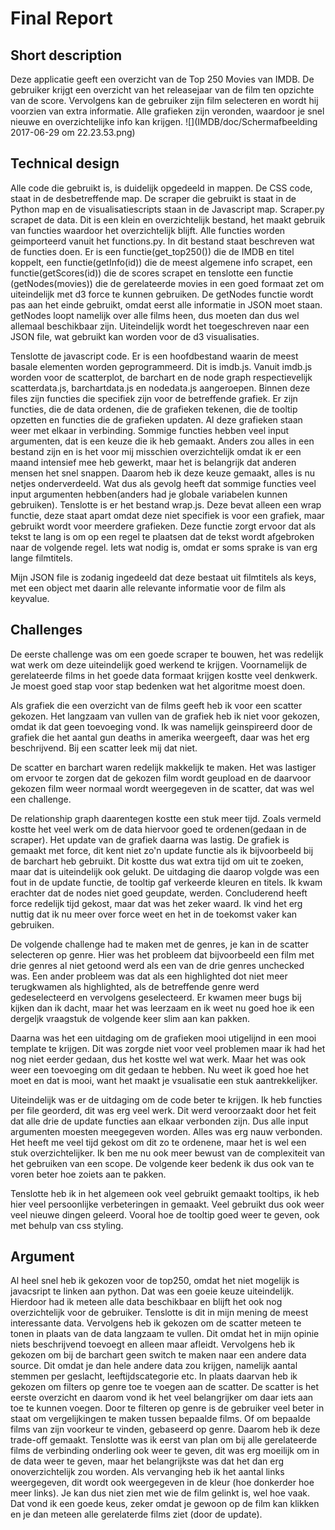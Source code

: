 # Final Report

## Short description
Deze applicatie geeft een overzicht van de Top 250 Movies van IMDB. De gebruiker krijgt een overzicht van het releasejaar van de film ten opzichte van de score.
Vervolgens kan de gebruiker zijn film selecteren en wordt hij voorzien van extra informatie. Alle grafieken zijn veronden, waardoor je snel nieuwe en overzichtelijke info kan krijgen.
![](IMDB/doc/Schermafbeelding 2017-06-29 om 22.23.53.png)

## Technical design
Alle code die gebruikt is, is duidelijk opgedeeld in mappen. De CSS code, staat in de desbetreffende map. De scraper die gebruikt is staat in de Python map en de visualisatiescripts staan in de Javascript map.
Scraper.py scrapet de data. Dit is een klein en overzichtelijk bestand, het maakt gebruik van functies waardoor het overzichtelijk blijft. Alle functies worden geimporteerd vanuit het functions.py. In dit bestand staat beschreven wat de functies doen. Er is een functie(get_top250()) die de IMDB en titel koppelt, een functie(getInfo(id)) die de meest algemene info scrapet, een functie(getScores(id)) die de scores scrapet en tenslotte een functie (getNodes(movies)) die de gerelateerde movies in een goed formaat zet om uiteindelijk met d3 force te kunnen gebruiken.
De getNodes functie wordt pas aan het einde gebruikt, omdat eerst alle informatie in JSON moet staan. getNodes loopt namelijk over alle films heen, dus moeten dan dus wel allemaal beschikbaar zijn.
Uiteindelijk wordt het toegeschreven naar een JSON file, wat gebruikt kan worden voor de d3 visualisaties.

Tenslotte de javascript code. Er is een hoofdbestand waarin de meest basale elementen worden geprogrammeerd. Dit is imdb.js. Vanuit imdb.js worden voor de scatterplot, de barchart en de node graph respectievelijk scatterdata.js, barchartdata.js en nodedata.js aangeroepen.
Binnen deze files zijn functies die specifiek zijn voor de betreffende grafiek. Er zijn functies, die de data ordenen, die de grafieken tekenen, die de tooltip opzetten en functies die de grafieken updaten. Al deze grafieken staan weer met elkaar in verbinding.
Sommige functies hebben veel input argumenten, dat is een keuze die ik heb gemaakt. Anders zou alles in een bestand zijn en is het voor mij misschien overzichtelijk omdat ik er een maand intensief mee heb gewerkt, maar het is belangrijk dat anderen mensen het snel snappen. Daarom heb ik deze keuze gemaakt, alles is nu netjes onderverdeeld. Wat dus als gevolg heeft dat sommige functies veel input argumenten hebben(anders had je globale variabelen kunnen gebruiken).
Tenslotte is er het bestand wrap.js. Deze bevat alleen een wrap functie, deze staat apart omdat deze niet specifiek is voor een grafiek, maar gebruikt wordt voor meerdere grafieken. Deze functie zorgt ervoor dat als tekst te lang is om op een regel te plaatsen dat de tekst wordt afgebroken naar de volgende regel. Iets wat nodig is, omdat er soms sprake is van erg lange filmtitels.

Mijn JSON file is zodanig ingedeeld dat deze bestaat uit filmtitels als keys, met een object met daarin alle relevante informatie voor de film als keyvalue.

## Challenges
De eerste challenge was om een goede scraper te bouwen, het was redelijk wat werk om deze uiteindelijk goed werkend te krijgen. Voornamelijk de gerelateerde films in het goede data formaat krijgen kostte veel denkwerk. Je moest goed stap voor stap bedenken wat het algoritme moest doen.

Als grafiek die een overzicht van de films geeft heb ik voor een scatter gekozen. Het langzaam van vullen van de grafiek heb ik niet voor gekozen, omdat ik dat geen toevoeging vond. Ik was namelijk geinspireerd door de grafiek die het aantal gun deaths in amerika weergeeft, daar was het erg beschrijvend. Bij een scatter leek mij dat niet.

De scatter en barchart waren redelijk makkelijk te maken. Het was lastiger om ervoor te zorgen dat de gekozen film wordt geupload en de daarvoor gekozen film weer normaal wordt weergegeven in de scatter, dat was wel een challenge.

De relationship graph daarentegen kostte een stuk meer tijd. Zoals vermeld kostte het veel werk om de data hiervoor goed te ordenen(gedaan in de scraper). Het update van de grafiek daarna was lastig. De grafiek is gemaakt met force, dit kent niet zo'n update functie als ik bijvoorbeeld bij de barchart heb gebruikt.
Dit kostte dus wat extra tijd om uit te zoeken, maar dat is uiteindelijk ook gelukt. De uitdaging die daarop volgde was een fout in de update functie, de tooltip gaf verkeerde kleuren en titels. Ik kwam erachter dat de nodes niet goed geupdate, werden. Concluderend heeft force redelijk tijd gekost, maar dat was het zeker waard. Ik vind het erg nuttig dat ik nu meer over force weet en het in de toekomst vaker kan gebruiken.

De volgende challenge had te maken met de genres, je kan in de scatter selecteren op genre. Hier was het probleem dat bijvoorbeeld een film met drie genres al niet getoond werd als een van de drie genres unchecked was. Een ander probleem was dat als een highlighted dot niet meer terugkwamen als highlighted, als de betreffende genre werd gedeselecteerd en vervolgens geselecteerd. Er kwamen meer bugs bij kijken dan ik dacht, maar het was leerzaam en ik weet nu goed hoe ik een dergeljk vraagstuk de volgende keer slim aan kan pakken.

Daarna was het een uitdaging om de grafieken mooi utigelijnd in een mooi template te krijgen. Dit was zorgde niet voor veel problemen maar ik had het nog niet eerder gedaan, dus het kostte wel wat werk. Maar het was ook weer een toevoeging om dit gedaan te hebben. Nu weet ik goed hoe het moet en dat is mooi, want het maakt je vsualisatie een stuk aantrekkelijker.

Uiteindelijk was er de uitdaging om de code beter te krijgen. Ik heb functies per file georderd, dit was erg veel werk. Dit werd veroorzaakt door het feit dat alle drie de update functies aan elkaar verbonden zijn. Dus alle input argumenten moesten meegegeven worden. Alles was erg nauw verbonden. Het heeft me veel tijd gekost om dit zo te ordenene, maar het is wel een stuk overzichtelijker. Ik ben me nu ook meer bewust van de complexiteit van het gebruiken van een scope. De volgende keer bedenk ik dus ook van te voren beter hoe zoiets aan te pakken.

Tenslotte heb ik in het algemeen ook veel gebruikt gemaakt tooltips, ik heb hier veel persoonlijke verbeteringen in gemaakt. Veel gebruikt dus ook weer veel nieuwe dingen geleerd. Vooral hoe de tooltip goed weer te geven, ook met behulp van css styling.

## Argument
Al heel snel heb ik gekozen voor de top250, omdat het niet mogelijk is javacsript te linken aan python. Dat was een goeie keuze uiteindelijk. Hierdoor had ik meteen alle data beschikbaar en blijft het ook nog overzichtelijk voor de gebruiker. Tenslotte is dit in mijn mening de meest interessante data.
Vervolgens heb ik gekozen om de scatter meteen te tonen in plaats van de data langzaam te vullen. Dit omdat het in mijn opinie niets beschrijvend toevoegt en alleen maar afleidt. Vervolgens heb ik gekozen om bij de barchart geen switch te maken naar een andere data source. Dit omdat je dan hele andere data zou krijgen, namelijk aantal stemmen per geslacht, leeftijdscategorie etc.
In plaats daarvan heb ik gekozen om filters op genre toe te voegen aan de scatter. De scatter is het eerste overzicht en daarom vond ik het veel belangrijker om daar iets aan toe te kunnen voegen. Door te filteren op genre is de gebruiker veel beter in staat om vergelijkingen te maken tussen bepaalde films. Of om bepaalde films van zijn voorkeur te vinden, gebaseerd op genre. Daarom heb ik deze trade-off gemaakt.
Tenslotte was ik eerst van plan om bij alle gerelateerde films de verbinding onderling ook weer te geven, dit was erg moeilijk om in de data weer te geven, maar het belangrijkste was dat het dan erg onoverzichtelijk zou worden. Als vervanging heb ik het aantal links weergegeven, dit wordt ook weergegeven in de kleur (hoe donkerder hoe meer links). Je kan dus niet zien met wie de film gelinkt is, wel hoe vaak. Dat vond ik een goede keus, zeker omdat je gewoon op de film kan klikken en je dan meteen alle gerelaterde films ziet (door de update).
